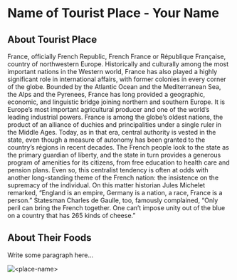 # Name of Tourist Place - Your Name

## About Tourist Place 
France, officially French Republic, French France or République Française, country of northwestern Europe. Historically and culturally among the most important nations in the Western world, France has also played a highly significant role in international affairs, with former colonies in every corner of the globe. Bounded by the Atlantic Ocean and the Mediterranean Sea, the Alps and the Pyrenees, France has long provided a geographic, economic, and linguistic bridge joining northern and southern Europe. It is Europe’s most important agricultural producer and one of the world’s leading industrial powers.
France is among the globe’s oldest nations, the product of an alliance of duchies and principalities under a single ruler in the Middle Ages. Today, as in that era, central authority is vested in the state, even though a measure of autonomy has been granted to the country’s régions in recent decades. The French people look to the state as the primary guardian of liberty, and the state in turn provides a generous program of amenities for its citizens, from free education to health care and pension plans. Even so, this centralist tendency is often at odds with another long-standing theme of the French nation: the insistence on the supremacy of the individual. On this matter historian Jules Michelet remarked, “England is an empire, Germany is a nation, a race, France is a person.” Statesman Charles de Gaulle, too, famously complained, “Only peril can bring the French together. One can’t impose unity out of the blue on a country that has 265 kinds of cheese.”

## About Their Foods
Write some paragraph here...

<img align="center" src="https://studyabroad.state.gov/sites/default/files/france_0.jpg" alt="<place-name>"/>

<!--Example: <img align="center" src="https://lotustours.in/assets/img/taj/photo-room-detail-1.jpg" alt="Taj Mahal"/> -->
